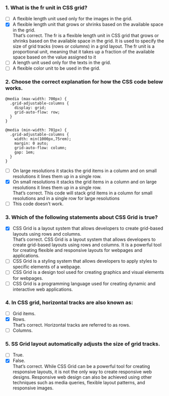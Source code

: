 ### 1. What is the fr unit in CSS grid?

- [ ] A flexible length unit used only for the images in the grid.
- [x] A flexible length unit that grows or shrinks based on the available space in the grid. <br>
      That’s correct. The fr is a flexible length unit in CSS grid that grows or shrinks based on the available space in the grid. It is used to specify the size of grid tracks (rows or columns) in a grid layout. The fr unit is a proportional unit, meaning that it takes up a fraction of the available space based on the value assigned to it
- [ ] A length unit used only for the texts in the grid.
- [ ] A flexible color unit to be used in the grid.

### 2. Choose the correct explanation for how the CSS code below works.

```
@media (max-width: 700px) {
  .grid-adjustable-columns {
    display: grid;
    grid-auto-flow: row;
  }
}

@media (min-width: 701px) {
  .grid-adjustable-columns {
    width: min(1000px,75rem);
    margin: 0 auto;
    grid-auto-flow: column;
    gap: 1em;
  }
}
```

- [ ] On large resolutions it stacks the grid items in a column and on small resolutions it lines them up in a single row.
- [x] On small resolutions it stacks the grid items in a column and on large resolutions it lines them up in a single row. <br>
      That’s correct. This code will stack grid items in a column for small resolutions and in a single row for large resolutions
- [ ] This code doesn't work.

### 3. Which of the following statements about CSS Grid is true?

- [x] CSS Grid is a layout system that allows developers to create grid-based layouts using rows and columns. <br>
      That’s correct. CSS Grid is a layout system that allows developers to create grid-based layouts using rows and columns. It is a powerful tool for creating flexible and responsive layouts for webpages and applications.
- [ ] CSS Grid is a styling system that allows developers to apply styles to specific elements of a webpage.
- [ ] CSS Grid is a design tool used for creating graphics and visual elements for webpages.
- [ ] CSS Grid is a programming language used for creating dynamic and interactive web applications.

### 4. In CSS grid, horizontal tracks are also known as:

- [ ] Grid items.
- [x] Rows. <br>
      That’s correct. Horizontal tracks are referred to as rows.
- [ ] Columns.

### 5. SS Grid layout automatically adjusts the size of grid tracks.

- [ ] True.
- [x] False. <br>
      That’s correct. While CSS Grid can be a powerful tool for creating responsive layouts, it is not the only way to create responsive web designs. Responsive web design can also be achieved using other techniques such as media queries, flexible layout patterns, and responsive images.
